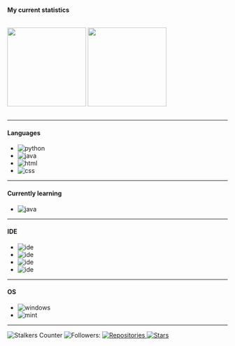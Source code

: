 #### My current statistics
<p align="center" style="display:inline-block;">
    <img height="180em" src="https://github-readme-stats.vercel.app/api?username=cchhaarroonn&show_icons=true&theme=monokai&include_all_commits=true&count_private=true"/>
    <img height="180em" src="https://github-readme-stats.vercel.app/api/top-langs/?username=cchhaarroonn&show_icons=true&theme=monokai&include_all_commits=true&count_private=true"/>
</p>

---

#### Languages
- ![python](https://img.shields.io/badge/-Python-F50069?style=flat-square&logo=python)
- ![java](https://img.shields.io/badge/-Java-F50069?style=flat-square&logo=Java)
- ![html](https://img.shields.io/badge/-HTML-F50069?style=flat-square&logo=HTML5)
- ![css](https://img.shields.io/badge/-CSS-F50069?style=flat-square&logo=CSS3)

---

#### Currently learning
- ![java](https://img.shields.io/badge/-Java-F50069?style=flat-square&logo=java)

---

#### IDE
- ![ide](https://img.shields.io/badge/-VS_Code-F50069?style=flat-square&logo=visual-studio-code)
- ![ide](https://img.shields.io/badge/-Sublime_Text-F50069?style=flat-square&logo=sublime-text)
- ![ide](https://img.shields.io/badge/-IntelliJ_IDEA-F50069?style=flat-square&logo=IntellijIdea)
- ![ide](https://img.shields.io/badge/-Eclipse-F50069?style=flat-square&logo=Eclipse)
---

#### OS
- ![windows](https://img.shields.io/badge/-Windows-F50069?style=flat-square&logo=windows)
- ![mint](https://img.shields.io/badge/-Mint-F50069?style=flat-square&logo=debian)

---

![Stalkers Counter](https://badges.pufler.dev/visits/cchhaarroonn/cchhaarroonn?style=for-the-badge&color=white&logo=elixir&logoColor=white&label=Stalkers+Counter)
![Followers:](https://img.shields.io/github/followers/cchhaarroonn?style=for-the-badge&color=white&logo=elixir&logoColor=white)
<a href="https://github.com/cchhaarroonn?tab=repositories">
    <img src="https://badges.pufler.dev/repos/cchhaarroonn?style=for-the-badge&logo=elixir&logoColor=white&color=white&cacheSeconds=3600" alt="Repositories"/>
</a>
<a href="https://github.com/cchhaarroonn">
    <img src="https://img.shields.io/github/stars/cchhaarroonn?color=white&logo=elixir&logoColor=white&style=for-the-badge&cacheSeconds=3600" alt="Stars"/>
</a>
